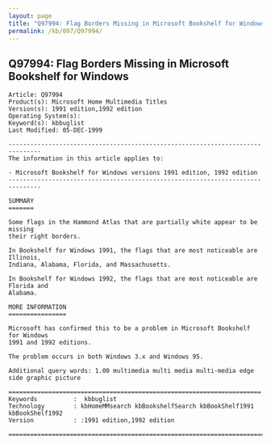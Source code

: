 ```yaml
---
layout: page
title: "Q97994: Flag Borders Missing in Microsoft Bookshelf for Windows"
permalink: /kb/097/Q97994/
---
```


## Q97994: Flag Borders Missing in Microsoft Bookshelf for Windows

	Article: Q97994
	Product(s): Microsoft Home Multimedia Titles
	Version(s): 1991 edition,1992 edition
	Operating System(s): 
	Keyword(s): kbbuglist
	Last Modified: 05-DEC-1999
	
	-------------------------------------------------------------------------------
	The information in this article applies to:
	
	- Microsoft Bookshelf for Windows versions 1991 edition, 1992 edition 
	-------------------------------------------------------------------------------
	
	SUMMARY
	=======
	
	Some flags in the Hammond Atlas that are partially white appear to be missing
	their right borders.
	
	In Bookshelf for Windows 1991, the flags that are most noticeable are Illinois,
	Indiana, Alabama, Florida, and Massachusetts.
	
	In Bookshelf for Windows 1992, the flags that are most noticeable are Florida and
	Alabama.
	
	MORE INFORMATION
	================
	
	Microsoft has confirmed this to be a problem in Microsoft Bookshelf for Windows
	1991 and 1992 editions.
	
	The problem occurs in both Windows 3.x and Windows 95.
	
	Additional query words: 1.00 multimedia multi media multi-media edge side graphic picture
	
	======================================================================
	Keywords          :  kbbuglist
	Technology        : kbHomeMMsearch kbBookshelfSearch kbBookShelf1991 kbBookShelf1992
	Version           : :1991 edition,1992 edition
	
	=============================================================================
	
